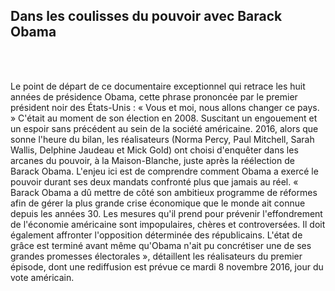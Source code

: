 

<h2> Dans les coulisses du pouvoir avec Barack Obama </h2> <br/><br/>
<p>
Le point de départ de ce documentaire exceptionnel qui retrace les huit années de présidence Obama, cette phrase prononcée par le premier président noir des États-Unis :
« Vous et moi, nous allons changer ce pays. » C'était au moment de son élection en 2008. Suscitant un engouement et un espoir sans précédent au sein de la société américaine. 
2016, alors que sonne l'heure du bilan, les réalisateurs (Norma Percy, Paul Mitchell, Sarah Wallis, Delphine Jaudeau et Mick Gold) ont choisi d'enquêter dans les arcanes du pouvoir,
à la Maison-Blanche, juste après la réélection de Barack Obama. L'enjeu ici est de comprendre comment Obama a exercé le pouvoir durant ses deux mandats confronté plus que jamais au réel. 
« Barack Obama a dû mettre de côté son ambitieux programme de réformes afin de gérer la plus grande crise économique que le monde ait connue depuis les années 30. Les mesures qu'il prend pour prévenir l'effondrement de l'économie américaine sont impopulaires, chères et controversées. 
Il doit également affronter l'opposition déterminée des républicains. L'état de grâce est terminé avant même qu'Obama n'ait pu concrétiser une de ses grandes promesses électorales », détaillent les réalisateurs du premier épisode, dont une rediffusion est prévue ce mardi 8 novembre 2016, jour du vote américain.
</p>
